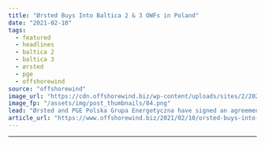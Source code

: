 ```yaml
---
title: "Ørsted Buys Into Baltica 2 & 3 OWFs in Poland"
date: "2021-02-10"
tags: 
  - featured
  - headlines
  - baltica 2
  - baltica 3
  - ørsted
  - pge
  - offshorewind
source: "offshorewind"
image_url: "https://cdn.offshorewind.biz/wp-content/uploads/sites/2/2021/02/10140003/Baltica-2-and-3_Orsted.png"
image_fp: "/assets/img/post_thumbnails/84.png"
lead: "Ørsted and PGE Polska Grupa Energetyczna have signed an agreement to form a 50/50"
article_url: "https://www.offshorewind.biz/2021/02/10/orsted-buys-into-baltica-2-3-owfs-in-poland/"
---
```


---
